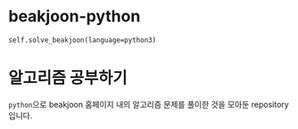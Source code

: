 # beakjoon-python

`self.solve_beakjoon(language=python3)`

# 알고리즘 공부하기
`python`으로 beakjoon 홈페이지 내의 알고리즘 문제를 풀이한 것을 모아둔 repository 입니다.